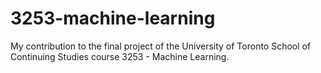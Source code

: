 # 3253-machine-learning
My contribution to the final project of the University of Toronto School of Continuing Studies course 3253 - Machine Learning.

